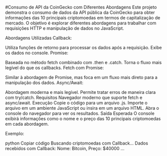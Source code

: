 #Consumo de API da CoinGecko com Diferentes Abordagens
Este projeto demonstra o consumo de dados da API pública da CoinGecko para obter informações das 10 principais criptomoedas em termos de capitalização de mercado. O objetivo é explorar diferentes abordagens para trabalhar com requisições HTTP e manipulação de dados no JavaScript.

Abordagens Utilizadas
Callback:

Utiliza funções de retorno para processar os dados após a requisição.
Exibe os dados no console.
Promise:

Baseada no método fetch combinado com .then e .catch.
Torna o fluxo mais legível do que os callbacks.
Fetch com Promise:

Similar à abordagem de Promise, mas foca em um fluxo mais direto para a manipulação dos dados.
Async/Await:

Abordagem moderna e mais legível.
Permite tratar erros de maneira clara com try/catch.
Requisitos
Navegador moderno que suporte fetch e async/await.
Execução
Copie o código para um arquivo .js.
Importe o arquivo em um ambiente JavaScript ou insira em um arquivo HTML.
Abra o console do navegador para ver os resultados.
Saída Esperada
O console exibirá informações como o nome e o preço das 10 principais criptomoedas em cada abordagem.

Exemplo:

python
Copiar código
Buscando criptomoedas com Callback...
Dados recebidos com Callback:
Nome: Bitcoin, Preço: $40000
...
